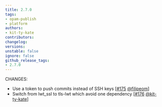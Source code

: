 ```yaml
---
title: 2.7.0
tags:
- opam-publish
- platform
authors:
- kit-ty-kate
contributors:
changelog:
versions:
unstable: false
ignore: false
github_release_tags:
- 2.7.0
---
```


<p>CHANGES:</p>
<ul>
<li>Use a token to push commits instead of SSH keys [<a href="https://github.com/ocaml-opam/opam-publish/pull/175" class="issue-link js-issue-link" data-error-text="Failed to load title" data-id="3438143557" data-permission-text="Title is private" data-url="https://github.com/ocaml-opam/opam-publish/issues/175" data-hovercard-type="pull_request" data-hovercard-url="/ocaml-opam/opam-publish/pull/175/hovercard">#175</a> <a href="https://github.com/filipeom" class="user-mention notranslate" data-hovercard-type="user" data-hovercard-url="/users/filipeom/hovercard" data-octo-click="hovercard-link-click" data-octo-dimensions="link_type:self">@filipeom</a>]</li>
<li>Switch from lwt_ssl to tls-lwt which avoid one dependency [<a href="https://github.com/ocaml-opam/opam-publish/pull/176" class="issue-link js-issue-link" data-error-text="Failed to load title" data-id="3451367001" data-permission-text="Title is private" data-url="https://github.com/ocaml-opam/opam-publish/issues/176" data-hovercard-type="pull_request" data-hovercard-url="/ocaml-opam/opam-publish/pull/176/hovercard">#176</a> <a href="https://github.com/kit-ty-kate" class="user-mention notranslate" data-hovercard-type="user" data-hovercard-url="/users/kit-ty-kate/hovercard" data-octo-click="hovercard-link-click" data-octo-dimensions="link_type:self">@kit-ty-kate</a>]</li>
</ul>
